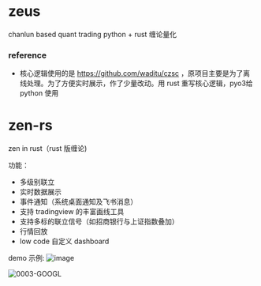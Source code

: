 # zeus

chanlun based quant trading
python + rust 缠论量化

### reference

- 核心逻辑使用的是 https://github.com/waditu/czsc ，原项目主要是为了离线处理。为了方便实时展示，作了少量改动。用 rust 重写核心逻辑，pyo3给 python 使用


# zen-rs
zen in rust（rust 版缠论)

功能：
+ 多级别联立
+ 实时数据展示
+ 事件通知（系统桌面通知及飞书消息）
+ 支持 tradingview 的丰富画线工具
+ 支持多标的联立信号（如招商银行与上证指数叠加）
+ 行情回放
+ low code 自定义 dashboard
  
demo 示例:
![image](https://github.com/user-attachments/assets/f444ff22-b2fd-441a-b625-e6a36241e556)

![0003-GOOGL](https://github.com/user-attachments/assets/f201e09b-75c2-4092-a085-eae4e87a6c8e)
